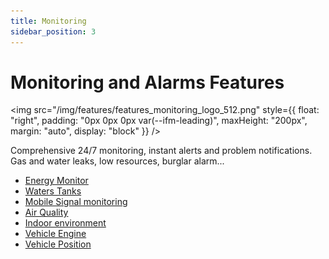 ```yaml
---
title: Monitoring
sidebar_position: 3
---
```


# Monitoring and Alarms Features

<img src="/img/features/features_monitoring_logo_512.png"
  style={{
  float: "right",
  padding: "0px 0px 0px var(--ifm-leading)",
  maxHeight: "200px",
  margin: "auto",
  display: "block"
  }} />

Comprehensive 24/7 monitoring, instant alerts and problem notifications.<br/>
Gas and water leaks, low resources, burglar alarm...

* [Energy Monitor](/docs/features/monitor/energy)
* [Waters Tanks](/docs/features/monitor/waters)
* [Mobile Signal monitoring](/docs/features/monitor/internet)
* [Air Quality](/docs/features/monitor/air)
* [Indoor environment](/docs/features/monitor/indoor)
* [Vehicle Engine](/docs/features/monitor/vehicle_engine)
* [Vehicle Position](/docs/features/monitor/vehicle_gnss)
